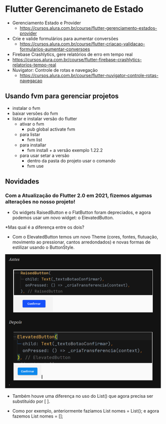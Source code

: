 # Flutter Gerencimaneto de Estado
* Gerenciamento Estado e Provider
  * https://cursos.alura.com.br/course/flutter-gerenciamento-estados-provider
* Crie e valide formulários para aumentar conversões
  * https://cursos.alura.com.br/course/flutter-criacao-validacao-formularios-aumentar-conversoes
*  Firebase Crashlytics, gere relatórios de erro em tempo real
  * https://cursos.alura.com.br/course/flutter-firebase-crashlytics-relatorios-tempo-real
* Nuvigator: Controle de rotas e navegação
  * https://cursos.alura.com.br/course/flutter-nuvigator-controle-rotas-navegacao
  
## Usando fvm para gerenciar projetos
* instalar o fvm
* baixar versões do fvm
* listar e instalar versão do flutter
  * ativar o fvm
    * pub global activate fvm
  * para listar
    * fvm list
  * para installar
    * fvm install + a versão exemplo 1.22.2
  * para usar setar a versão
    * dentro da pasta do projeto usar o comando
    * fvm use

## Novidades

### Com a Atualização do Flutter 2.0 em 2021, fizemos algumas alterações no nosso projeto!

* Os widgets RaisedButton e o FlatButton foram depreciados, e agora podemos usar um novo widget: o ElevatedButton.

*Mas qual é a diferença entre os dois?

* Com o ElevatedButton temos um novo Theme (cores, fontes, flutuação, movimento ao pressionar, cantos arredondados) e novas formas de estilizar usando o ButtonStyle.

![img.png](img.png)

* Também houve uma diferença no uso do List() que agora precisa ser substituído por [ ].

* Como por exemplo, anteriormente fazíamos List nomes = List(); e agora fazemos List nomes = [];
